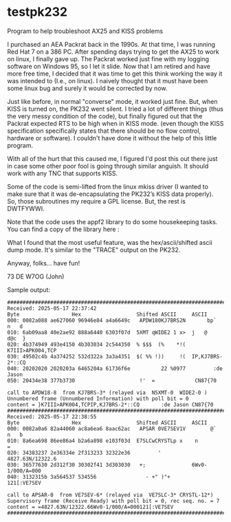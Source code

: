 # testpk232
Program to help troubleshoot AX25 and KISS problems

I purchased an AEA Packrat back in the 1990s. At that time, I was running Red Hat 7 on a 386 PC. After spending days trying to get the AX25 to work on linux, I finally gave up. The Packrat worked just fine with my logging software on Windows 95, so I let it slide. Now that I am retired and have more free time, I decided that it was time to get this think working the way it was intended to (I.e., on linux). I naively thought that it must have been some linux bug and surely it would be corrected by now. 

Just like before, in normal "converse" mode, it worked just fine. But, when KISS is turned on, the PK232 went silent. I tried a lot of different things (thus the very messy condition of the code), but finally figured out that the Packrat expected RTS to be high when in KISS mode. (even though the KISS specification specifically states that there should be no flow control, hardware or software). I couldn't have done it without the help of this little program.

With all of the hurt that this caused me, I figured I'd post this out there just in case some other poor fool is going through similar anguish. It should work with any TNC that supports KISS.

Some of the code is semi-lifted from the linux mkiss driver (I wanted to make sure that it was de-encapsulating the PK232’s KISS data properly). So, those subroutines my require a GPL license. But, the rest is DWTFYWWI. 

Note that the code uses the appf2 library to do some housekeeping tasks. You can find a copy of the library here :  

What I found that the most useful feature, was the hex/ascii/shifted ascii dump mode. It's similar to the "TRACE" output on the PK232.

Anyway, folks... have fun!

73 DE W7OG (John)

Sample output:
```
############################################################################
Received: 2025-05-17 22:37:42
Byte                 Hex                  Shifted ASCII     ASCII
000: 0082a088 ae627060 96946e84 a4a6649c   APDW180KJ7BRS2N       bp`  n   d 
010: 6ab09aa8 40e2ae92 888a6440 6303f07d  5XMT qWIDE2 1 x>  j   @     d@c  }
020: 4b374949 493e4150 4b303034 2c544350  % $$$  (%    *!(  K7III>APK004,TCP
030: 49502c4b 4a374252 532d322a 3a3a4351  $( %% !))     !(  IP,KJ7BRS-2*::CQ
040: 20202020 2020203a 6465204a 61736f6e          22 %0977         :de Jason
050: 20434e38 377b3730                     !'  =             CN87{70        

call to APDW18-8  from KJ7BRS-3* (relayed via  N5XMT-0  WIDE2-0 )
Unnumbered frame (Unnumbered Information) with poll bit = 0 
content = }K7III>APK004,TCPIP,KJ7BRS-2*::CQ       :de Jason CN87{70
############################################################################
Received: 2025-05-17 22:38:55
Byte                 Hex                  Shifted ASCII     ASCII
000: 0082a0a6 82a44060 ac8a6ea6 8aac62ac   APSAR 0VE7SEV1V        @`  n   b 
010: 8a6ea698 86ee86a4 b2a6a898 e103f03d  E7SLCwCRYSTLp x    n             =
020: 34383237 2e36334e 2f313233 32322e36         '          4827.63N/12322.6
030: 36577630 2d312f30 30302f41 3d303030   +;               6Wv0-1/000/A=000
040: 3132315b 3a564537 534556                - +" )"+       121[:VE7SEV     

call to APSAR-0  from VE7SEV-6* (relayed via  VE7SLC-3* CRYSTL-12*)
Supervisory frame (Receive Ready) with poll bit = 0, rec seq. no. = 7
content = =4827.63N/12322.66Wv0-1/000/A=000121[:VE7SEV
############################################################################
```
